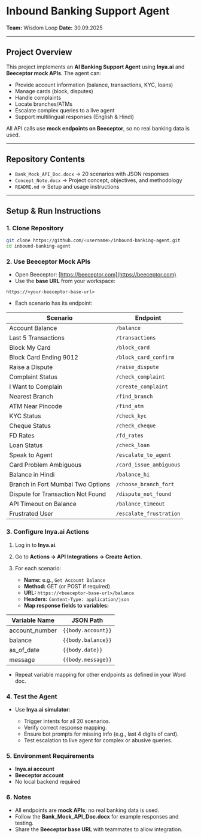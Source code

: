 # Inbound Banking Support Agent

**Team:** Wisdom Loop
**Date:** 30.09.2025

---

## Project Overview

This project implements an **AI Banking Support Agent** using **Inya.ai** and **Beeceptor mock APIs**. The agent can:

* Provide account information (balance, transactions, KYC, loans)
* Manage cards (block, disputes)
* Handle complaints
* Locate branches/ATMs
* Escalate complex queries to a live agent
* Support multilingual responses (English & Hindi)

All API calls use **mock endpoints on Beeceptor**, so no real banking data is used.

---

## Repository Contents

* `Bank_Mock_API_Doc.docx` → 20 scenarios with JSON responses
* `Concept_Note.docx` → Project concept, objectives, and methodology
* `README.md` → Setup and usage instructions

---

## Setup & Run Instructions

### 1. Clone Repository

```bash
git clone https://github.com/<username>/inbound-banking-agent.git
cd inbound-banking-agent
```

### 2. Use Beeceptor Mock APIs

* Open Beeceptor: [https://beeceptor.com](https://beeceptor.com)
* Use the **base URL** from your workspace:

```
https://<your-beeceptor-base-url>
```

* Each scenario has its endpoint:

| Scenario                          | Endpoint                |
| --------------------------------- | ----------------------- |
| Account Balance                   | `/balance`              |
| Last 5 Transactions               | `/transactions`         |
| Block My Card                     | `/block_card`           |
| Block Card Ending 9012            | `/block_card_confirm`   |
| Raise a Dispute                   | `/raise_dispute`        |
| Complaint Status                  | `/check_complaint`      |
| I Want to Complain                | `/create_complaint`     |
| Nearest Branch                    | `/find_branch`          |
| ATM Near Pincode                  | `/find_atm`             |
| KYC Status                        | `/check_kyc`            |
| Cheque Status                     | `/check_cheque`         |
| FD Rates                          | `/fd_rates`             |
| Loan Status                       | `/check_loan`           |
| Speak to Agent                    | `/escalate_to_agent`    |
| Card Problem Ambiguous            | `/card_issue_ambiguous` |
| Balance in Hindi                  | `/balance_hi`           |
| Branch in Fort Mumbai Two Options | `/choose_branch_fort`   |
| Dispute for Transaction Not Found | `/dispute_not_found`    |
| API Timeout on Balance            | `/balance_timeout`      |
| Frustrated User                   | `/escalate_frustration` |

### 3. Configure Inya.ai Actions

1. Log in to **Inya.ai**.
2. Go to **Actions → API Integrations → Create Action**.
3. For each scenario:

   * **Name:** e.g., `Get Account Balance`
   * **Method:** GET (or POST if required)
   * **URL:** `https://<beeceptor-base-url>/balance`
   * **Headers:** `Content-Type: application/json`
   * **Map response fields to variables:**

| Variable Name  | JSON Path          |
| -------------- | ------------------ |
| account_number | `{{body.account}}` |
| balance        | `{{body.balance}}` |
| as_of_date     | `{{body.date}}`    |
| message        | `{{body.message}}` |

* Repeat variable mapping for other endpoints as defined in your Word doc.

### 4. Test the Agent

* Use **Inya.ai simulator**:

  * Trigger intents for all 20 scenarios.
  * Verify correct response mapping.
  * Ensure bot prompts for missing info (e.g., last 4 digits of card).
  * Test escalation to live agent for complex or abusive queries.

### 5. Environment Requirements

* **Inya.ai account**
* **Beeceptor account**
* No local backend required

### 6. Notes

* All endpoints are **mock APIs**; no real banking data is used.
* Follow the **Bank_Mock_API_Doc.docx** for example responses and testing.
* Share the **Beeceptor base URL** with teammates to allow integration.

